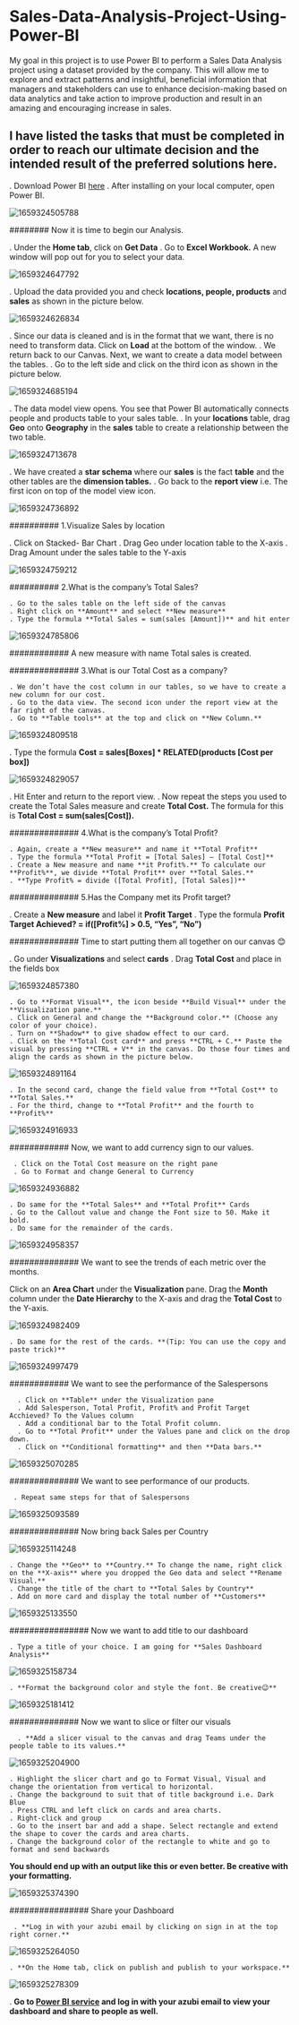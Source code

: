# Sales-Data-Analysis-Project-Using-Power-BI

My goal in this project is to use Power BI to perform a Sales Data Analysis project using a dataset provided by the company. This will allow me to explore and extract patterns and insightful, beneficial information that managers and stakeholders can use to enhance decision-making based on data analytics and take action to improve production and result in an amazing and encouraging increase in sales.

## I have listed the tasks that must be completed in order to reach our ultimate decision and the intended result of the preferred solutions here.

. Download Power BI [here](https://powerbi.microsoft.com/en-us/downloads/)
. After installing on your local computer, open Power BI. 


![1659324505788](https://github.com/justinjabo250/Sales-Data-Analysis-Project-Using-Power-BI/assets/115732734/a4a90eca-a476-4a00-805d-8941fbac930d)

######## Now it is time to begin our Analysis.

  . Under the **Home tab**, click on **Get Data**
  . Go to **Excel Workbook.** A new window will pop out for you to select your data.


![1659324647792](https://github.com/justinjabo250/Sales-Data-Analysis-Project-Using-Power-BI/assets/115732734/43943443-ac51-40cb-9489-e03360734314)

. Upload the data provided you and check **locations, people, products** and **sales** as shown in the picture below.


![1659324626834](https://github.com/justinjabo250/Sales-Data-Analysis-Project-Using-Power-BI/assets/115732734/8c0f3eda-89e7-4f04-b1a9-56e2faa4147c)


. Since our data is cleaned and is in the format that we want, there is no need to transform data. Click on **Load** at the bottom of the window.
. We return back to our Canvas. Next, we want to create a data model between the tables.
. Go to the left side and click on the third icon as shown in the picture below.


![1659324685194](https://github.com/justinjabo250/Sales-Data-Analysis-Project-Using-Power-BI/assets/115732734/e2751cda-8b19-47bd-91f3-2e4978081252)


. The data model view opens. You see that Power BI automatically connects people and products table to your sales table.
. In your **locations** table, drag **Geo** onto **Geography** in the **sales** table to create a relationship between the two table.


![1659324713678](https://github.com/justinjabo250/Sales-Data-Analysis-Project-Using-Power-BI/assets/115732734/e312bfe2-189e-4bd6-979d-ddbab893623d)


. We have created a **star schema** where our **sales** is the fact **table** and the other tables are the **dimension tables.**
. Go back to the **report view** i.e. The first icon on top of the model view icon.


![1659324736892](https://github.com/justinjabo250/Sales-Data-Analysis-Project-Using-Power-BI/assets/115732734/d839ed38-d4f5-4ac9-beeb-1234f6a0e628)


########## 1.Visualize Sales by location

   . Click on Stacked- Bar Chart
   . Drag Geo under location table to the X-axis
   . Drag Amount under the sales table to the Y-axis
   

![1659324759212](https://github.com/justinjabo250/Sales-Data-Analysis-Project-Using-Power-BI/assets/115732734/7056ad2b-acb2-476b-9b25-2459442b26bd)


########## 2.What is the company’s Total Sales?

    . Go to the sales table on the left side of the canvas
    . Right click on **Amount** and select **New measure**
    . Type the formula **Total Sales = sum(sales [Amount])** and hit enter



![1659324785806](https://github.com/justinjabo250/Sales-Data-Analysis-Project-Using-Power-BI/assets/115732734/5cee194a-7b3f-461e-8acc-66a1088699bf)


############ A new measure with name Total sales is created.


############## 3.What is our Total Cost as a company?

    . We don’t have the cost column in our tables, so we have to create a new column for our cost.
    . Go to the data view. The second icon under the report view at the far right of the canvas.
    . Go to **Table tools** at the top and click on **New Column.**


![1659324809518](https://github.com/justinjabo250/Sales-Data-Analysis-Project-Using-Power-BI/assets/115732734/90500b07-c916-41ef-bc4f-be509e6d66e0)

   . Type the formula **Cost = sales[Boxes] * RELATED(products [Cost per box])**

![1659324829057](https://github.com/justinjabo250/Sales-Data-Analysis-Project-Using-Power-BI/assets/115732734/8a5bbf28-b821-492c-b14b-7c87b45829db)

   . Hit Enter and return to the report view.
   . Now repeat the steps you used to create the Total Sales measure and create **Total Cost.** The formula for this is **Total Cost = sum(sales[Cost]).**
   
############## 4.What is the company’s Total Profit?

    . Again, create a **New measure** and name it **Total Profit**
    . Type the formula **Total Profit = [Total Sales] – [Total Cost]**
    . Create a New measure and name **it Profit%.** To calculate our **Profit%**, we divide **Total Profit** over **Total Sales.**
    . **Type Profit% = divide ([Total Profit], [Total Sales])**


############## 5.Has the Company met its Profit target?

  . Create a **New measure** and label it **Profit Target**
  . Type the formula **Profit Target Achieved? = if([Profit%] > 0.5, “Yes”, “No”)**


############## Time to start putting them all together on our canvas 😊

   . Go under **Visualizations** and select **cards**
   . Drag **Total Cost** and place in the fields box

![1659324857380](https://github.com/justinjabo250/Sales-Data-Analysis-Project-Using-Power-BI/assets/115732734/3f6817db-7f27-4cac-a272-6afdd63d9eed)

    . Go to **Format Visual**, the icon beside **Build Visual** under the **Visualization pane.**
    . Click on General and change the **Background color.** (Choose any color of your choice).
    . Turn on **Shadow** to give shadow effect to our card.
    . Click on the **Total Cost card** and press **CTRL + C.** Paste the visual by pressing **CTRL + V** in the canvas. Do those four times and align the cards as shown in the picture below.

![1659324891164](https://github.com/justinjabo250/Sales-Data-Analysis-Project-Using-Power-BI/assets/115732734/2c2e05db-d4f1-43b4-a335-55729981458b)


    . In the second card, change the field value from **Total Cost** to **Total Sales.**
    . For the third, change to **Total Profit** and the fourth to **Profit%**


![1659324916933](https://github.com/justinjabo250/Sales-Data-Analysis-Project-Using-Power-BI/assets/115732734/d4b209c8-d284-4267-9ac9-8711de9b3f51)


############ Now, we want to add currency sign to our values.

     . Click on the Total Cost measure on the right pane 
     . Go to Format and change General to Currency


![1659324936882](https://github.com/justinjabo250/Sales-Data-Analysis-Project-Using-Power-BI/assets/115732734/b0e45ac9-7f47-4b59-a7c1-166b4a7b2709)

  
    . Do same for the **Total Sales** and **Total Profit** Cards
    . Go to the Callout value and change the Font size to 50. Make it bold.
    . Do same for the remainder of the cards.
    

![1659324958357](https://github.com/justinjabo250/Sales-Data-Analysis-Project-Using-Power-BI/assets/115732734/a471c37e-160a-4db7-9d69-5d223ac32da0)


############## We want to see the trends of each metric over the months.

Click on an **Area Chart** under the **Visualization** pane.
Drag the **Month** column under the **Date Hierarchy** to the X-axis and drag the **Total Cost** to the Y-axis.



![1659324982409](https://github.com/justinjabo250/Sales-Data-Analysis-Project-Using-Power-BI/assets/115732734/54f5dbeb-d714-4e95-9d3f-df05e8377ff7)

    
    . Do same for the rest of the cards. **(Tip: You can use the copy and paste trick)**
    

![1659324997479](https://github.com/justinjabo250/Sales-Data-Analysis-Project-Using-Power-BI/assets/115732734/81209d0a-32f1-40f0-8c7b-4a29d9158f9c)


############ We want to see the performance of the Salespersons 

      . Click on **Table** under the Visualization pane
      . Add Salesperson, Total Profit, Profit% and Profit Target Acchieved? To the Values column
      . Add a conditional bar to the Total Profit column.
      . Go to **Total Profit** under the Values pane and click on the drop down.
      . Click on **Conditional formatting** and then **Data bars.**
      

![1659325070285](https://github.com/justinjabo250/Sales-Data-Analysis-Project-Using-Power-BI/assets/115732734/45355907-e817-4103-a61e-12cd4da3bb96)


############## We want to see performance of our products.

     . Repeat same steps for that of Salespersons

     
![1659325093589](https://github.com/justinjabo250/Sales-Data-Analysis-Project-Using-Power-BI/assets/115732734/929c0d6d-f6d2-46c4-b385-c272ff380d87)

############## Now bring back Sales per Country

![1659325114248](https://github.com/justinjabo250/Sales-Data-Analysis-Project-Using-Power-BI/assets/115732734/40f617f6-5db9-457a-877b-0abe74e9ea82)


    . Change the **Geo** to **Country.** To change the name, right click on the **X-axis** where you dropped the Geo data and select **Rename Visual.**
    . Change the title of the chart to **Total Sales by Country**
    . Add on more card and display the total number of **Customers**


![1659325133550](https://github.com/justinjabo250/Sales-Data-Analysis-Project-Using-Power-BI/assets/115732734/182e7fa2-52bf-4d6d-ad4e-709d496ef123)

################ Now we want to add title to our dashboard

    . Type a title of your choice. I am going for **Sales Dashboard Analysis**

![1659325158734](https://github.com/justinjabo250/Sales-Data-Analysis-Project-Using-Power-BI/assets/115732734/68d86091-dd52-482f-9b36-4b9faba522cb)

    . **Format the background color and style the font. Be creative😉**

![1659325181412](https://github.com/justinjabo250/Sales-Data-Analysis-Project-Using-Power-BI/assets/115732734/f88a9c8a-b57f-4f41-a3de-0296661dbb13)


############## Now we want to slice or filter our visuals 

      . **Add a slicer visual to the canvas and drag Teams under the people table to its values.**


![1659325204900](https://github.com/justinjabo250/Sales-Data-Analysis-Project-Using-Power-BI/assets/115732734/31d15eaa-b779-4203-92ab-a70bc57e9b3d)


    . Highlight the slicer chart and go to Format Visual, Visual and change the orientation from vertical to horizontal.
    . Change the background to suit that of title background i.e. Dark Blue
    . Press CTRL and left click on cards and area charts.
    . Right-click and group
    . Go to the insert bar and add a shape. Select rectangle and extend the shape to cover the cards and area charts.
    . Change the background color of the rectangle to white and go to format and send backwards



**You should end up with an output like this or even better. Be creative with your formatting.**



![1659325374390](https://github.com/justinjabo250/Sales-Data-Analysis-Project-Using-Power-BI/assets/115732734/5a37abae-c7b4-4d63-ad1a-7e113d3df918)


################ Share your Dashboard

     . **Log in with your azubi email by clicking on sign in at the top right corner.**


![1659325264050](https://github.com/justinjabo250/Sales-Data-Analysis-Project-Using-Power-BI/assets/115732734/3c1d58df-9017-460e-8145-e6a8937b154e)

    . **On the Home tab, click on publish and publish to your workspace.**

![1659325278309](https://github.com/justinjabo250/Sales-Data-Analysis-Project-Using-Power-BI/assets/115732734/09783781-19fa-4254-983e-fef3eb18e80c)

   . **Go to [Power BI service](https://app.powerbi.com/singleSignOn?ru=https%3A%2F%2Fapp.powerbi.com%2Fhome%3FnoSignUpCheck%3D1) and log in with your azubi email to view your dashboard and share to people as well.**



